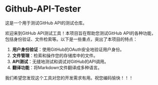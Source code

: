 # Github-API-Tester

这是一个用于测试GitHub API的测试仓库。

欢迎来到GitHub API测试工具！本项目旨在帮助您测试GitHub API的各种功能，包括身份验证、文件检索等。以下是一些重点，突出了本项目的特点：

1. **用户身份验证**：使用GitHub的OAuth安全地验证用户身份。
2. **文件管理**：检索和操作您的存储库中的文件。
3. **API测试**：无缝地测试和调试对GitHub的API调用。
4. **翻译功能**：将Markdown文件翻译成多种语言。

我们希望您发现这个工具对您的开发需求有用。祝您编码愉快！！！
